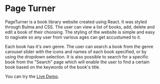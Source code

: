 # Page Turner
PageTurner is a book library website created using React. It was styled through Bulma and CSS.
The user can view a list of books, add, delete and edit a book of their choosing. 
The styling of the website is simple and easy to nagivate so any user from various
ages can get accustumed to it.

Each book has it's own genre. The user can search a book from the genre carousel slider with the icons
and names of each book specified, or by using the dropdown selection. It is also possible to search for a specific book from the "Search" page
which will enable the user to find a certain book based on the keywords of the book's title.



You can try the [Live Demo](https://page-turner.herokuapp.com/).
